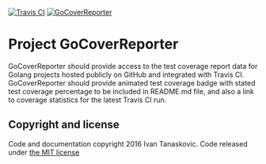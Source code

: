 
[![Travis CI](https://travis-ci.org/gophergala2016/go_cover_reporter.svg?branch=master)](https://travis-ci.org/gophergala2016/go_cover_reporter)  [![GoCoverReporter](https://ancient-beach-91563.herokuapp.com/coverage)](https://ancient-beach-91563.herokuapp.com/)

# Project GoCoverReporter

GoCoverReporter should provide access to the test coverage report data for Golang projects hosted publicly on GitHub and integrated with Travis CI. GoCoverReporter should provide animated test coverage badge with stated test coverage percentage to be included in README.md file, and also a link to coverage statistics for the latest Travis CI run.



## Copyright and license

Code and documentation copyright 2016 Ivan Tanaskovic. Code released under [the MIT license](https://github.com/gophergala2016/go_cover_reporter/blob/master/LICENSE)
